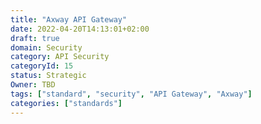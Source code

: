 ```yaml
---
title: "Axway API Gateway"
date: 2022-04-20T14:13:01+02:00
draft: true
domain: Security
category: API Security
categoryId: 15
status: Strategic
Owner: TBD
tags: ["standard", "security", "API Gateway", "Axway"]
categories: ["standards"]
---
```

